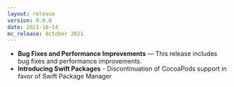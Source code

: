 ```yaml
---
layout: release
version: 8.0.0
date: 2021-10-14
mc_release: October 2021
---
```


* **Bug Fixes and Performance Improvements** — This release includes bug fixes and performance improvements.
* **Introducing Swift Packages** - Discontinuation of CocoaPods support in favor of Swift Package Manager

